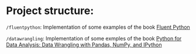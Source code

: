 # Project structure:

`/fluentpython`: Implementation of some examples of the book [Fluent Python](http://shop.oreilly.com/product/0636920032519.do)

`/datawrangling`: Implementation of some exmples of the book [Python for Data Analysis: Data Wrangling with Pandas, NumPy, and IPython](https://www.amazon.ca/gp/product/1491957662)